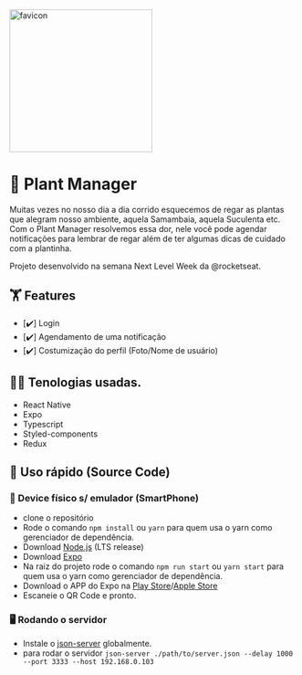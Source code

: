 <img width="250" alt="favicon" style="margin: 0 auto" src="https://user-images.githubusercontent.com/49209628/116679656-2ca7c580-a981-11eb-83d2-dbe71a9f065e.png">

# 🌱 Plant Manager 

Muitas vezes no nosso dia a dia corrido esquecemos de regar as plantas que alegram nosso ambiente, aquela Samambaia, aquela Suculenta etc. Com o Plant Manager resolvemos essa dor, nele vocẽ pode agendar notificações para lembrar de regar além de ter algumas dicas de cuidado com a plantinha.

Projeto desenvolvido na semana Next Level Week da @rocketseat. 

## 🏋️ Features
* [✔️] Login
* [✔️] Agendamento de uma notificação
* [✔️] Costumização do perfil (Foto/Nome de usuário)

## 👨‍💻 Tenologias usadas.
- React Native
- Expo
- Typescript
- Styled-components
- Redux

## 🔨 Uso rápido (Source Code)

### 📱 Device físico s/ emulador (SmartPhone)
- clone o repositório
- Rode o comando `npm install` ou `yarn` para quem usa o yarn como gerenciador de dependência.
- Download [Node.js](https://nodejs.org/en/) (LTS release)
- Download [Expo](https://docs.expo.io/get-started/installation/)
- Na raiz do projeto rode o comando `npm run start` ou `yarn start` para quem usa o yarn como gerenciador de dependẽncia.
- Download o APP do Expo na [Play Store](https://play.google.com/store/apps/details?id=host.exp.exponent)/[Apple Store](https://apps.apple.com/br/app/expo-go/id982107779) 
- Escaneie o QR Code e pronto.

### 🖥 Rodando o servidor
- Instale o [json-server](https://www.npmjs.com/package/json-server) globalmente.
- para rodar o servidor `json-server ./path/to/server.json --delay 1000 --port 3333 --host 192.168.0.103`
